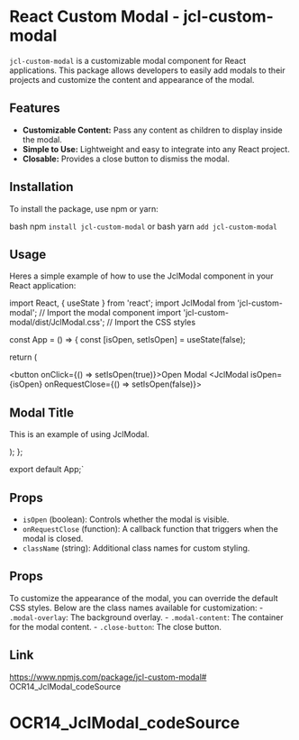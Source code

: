 # React Custom Modal - jcl-custom-modal

`jcl-custom-modal` is a customizable modal component for React applications. This package allows developers to easily add modals to their projects and customize the content and appearance of the modal.

## Features
- **Customizable Content:** Pass any content as children to display inside the modal.
- **Simple to Use:** Lightweight and easy to integrate into any React project.
- **Closable:** Provides a close button to dismiss the modal.

## Installation
To install the package, use npm or yarn:

bash
npm `install jcl-custom-modal`
or 
bash
yarn `add jcl-custom-modal`

## Usage
Heres a simple example of how to use the JclModal component in your React application:


import React, { useState } from 'react';
import JclModal from 'jcl-custom-modal'; // Import the modal component
import 'jcl-custom-modal/dist/JclModal.css'; // Import the CSS styles

const App = () => {
  const [isOpen, setIsOpen] = useState(false);

  return (
    <div>
      <button onClick={() => setIsOpen(true)}>Open Modal</button>
      <JclModal isOpen={isOpen} onRequestClose={() => setIsOpen(false)}>
        <h2>Modal Title</h2>
        <p>This is an example of using JclModal.</p>
      </JclModal>
    </div>
  );
};

export default App;`

## Props
 - `isOpen` (boolean): Controls whether the modal is visible.
 - `onRequestClose` (function): A callback function that triggers when the modal is closed.
 - `className` (string): Additional class names for custom styling.

## Props

To customize the appearance of the modal, you can override the default CSS styles. Below are the class names available for customization:
    - `.modal-overlay`: The background overlay.
    - `.modal-content`: The container for the modal content.
    - `.close-button`: The close button.

## Link
https://www.npmjs.com/package/jcl-custom-modal# OCR14_JclModal_codeSource
# OCR14_JclModal_codeSource
